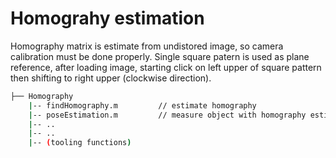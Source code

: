 # Homograhy estimation

Homography matrix is estimate from undistored image, so camera calibration must be done properly. Single square patern is used as plane reference, after loading image, starting click on left upper of square pattern then shifting to right upper (clockwise direction).

```bash
├── Homography
    |-- findHomography.m         // estimate homography
    |-- poseEstimation.m         // measure object with homography estimated
    |-- ..
    |-- .. 
    |-- (tooling functions)
```
